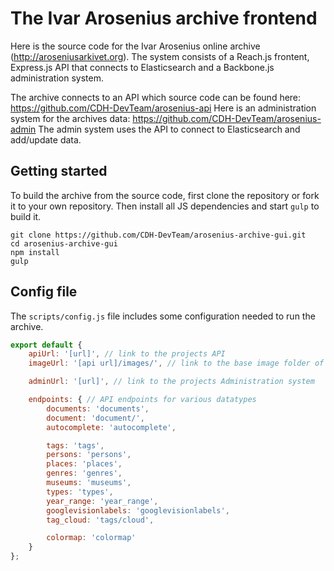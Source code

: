 # The Ivar Arosenius archive frontend

Here is the source code for the Ivar Arosenius online archive (http://aroseniusarkivet.org).
The system consists of a Reach.js frontent, Express.js API that connects to Elasticsearch and a Backbone.js administration system.

The archive connects to an API which source code can be found here: https://github.com/CDH-DevTeam/arosenius-api
Here is an administration system for the archives data: https://github.com/CDH-DevTeam/arosenius-admin
The admin system uses the API to connect to Elasticsearch and add/update data.

## Getting started

To build the archive from the source code, first clone the repository or fork it to your own repository. Then install all JS dependencies and start `gulp` to build it.
```
git clone https://github.com/CDH-DevTeam/arosenius-archive-gui.git
cd arosenius-archive-gui
npm install
gulp
```

## Config file

The `scripts/config.js` file includes some configuration needed to run the archive.

```javascript
export default {
	apiUrl: '[url]', // link to the projects API
	imageUrl: '[api url]/images/', // link to the base image folder of the projects API

	adminUrl: '[url]', // link to the projects Administration system

	endpoints: { // API endpoints for various datatypes
		documents: 'documents',
		document: 'document/',
		autocomplete: 'autocomplete',

		tags: 'tags',
		persons: 'persons',
		places: 'places',
		genres: 'genres',
		museums: 'museums',
		types: 'types',
		year_range: 'year_range',
		googlevisionlabels: 'googlevisionlabels',
		tag_cloud: 'tags/cloud',

		colormap: 'colormap'
	}
};
```
